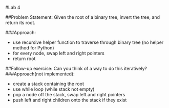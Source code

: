 #Lab 4

##Problem Statement: Given the root of a binary tree, invert the tree, and return its root.

###Approach:
- use recursive helper function to traverse through binary tree (no helper method for Python)
- for every node, swap left and right pointers
- return root

##Follow-up exercise: Can you think of a way to do this iteratively?
###Approach(not implemented):
- create a stack containing the root
- use while loop (while stack not empty)
- pop a node off the stack, swap left and right pointers
- push left and right children onto the stack if they exist